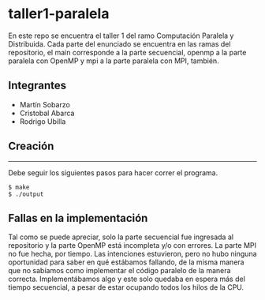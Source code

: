 # taller1-paralela
En este repo se encuentra el taller 1 del ramo Computación Paralela y Distribuida.
Cada parte del enunciado se encuentra en las ramas del repositorio, el main corresponde a la parte secuencial, openmp a la parte paralela con OpenMP y mpi a la parte paralela con MPI, también.

## Integrantes
* Martín Sobarzo
* Cristobal Abarca
* Rodrigo Ubilla

## Creación
***
Debe seguir los siguientes pasos para hacer correr el programa.
```
$ make
$ ./output
```


## Fallas en la implementación
Tal como se puede apreciar, solo la parte secuencial fue ingresada al repositorio y la parte OpenMP está incompleta y/o con errores. La parte MPI no fue hecha, por tiempo.
Las intenciones estuvieron, pero no hubo ninguna oportunidad para saber en qué estábamos fallando, de la misma manera que no sabíamos como implementar el código paralelo de la manera correcta. Implementábamos algo y este solo quedaba en espera más del tiempo secuencial, a pesar de estar ocupando todos los hilos de la CPU.
